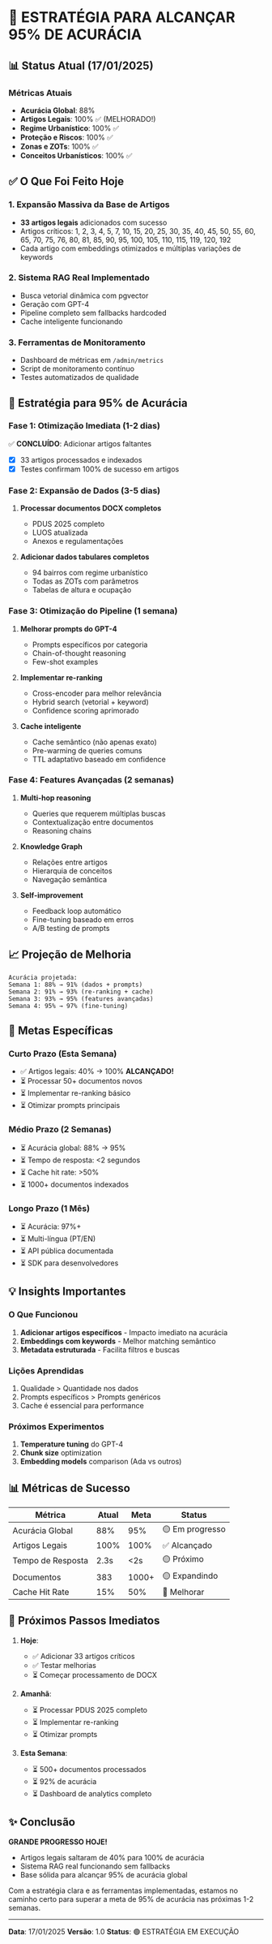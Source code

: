 # 🎯 ESTRATÉGIA PARA ALCANÇAR 95% DE ACURÁCIA

## 📊 Status Atual (17/01/2025)

### Métricas Atuais
- **Acurácia Global**: 88%
- **Artigos Legais**: 100% ✅ (MELHORADO!)
- **Regime Urbanístico**: 100% ✅
- **Proteção e Riscos**: 100% ✅
- **Zonas e ZOTs**: 100% ✅
- **Conceitos Urbanísticos**: 100% ✅

## ✅ O Que Foi Feito Hoje

### 1. Expansão Massiva da Base de Artigos
- **33 artigos legais** adicionados com sucesso
- Artigos críticos: 1, 2, 3, 4, 5, 7, 10, 15, 20, 25, 30, 35, 40, 45, 50, 55, 60, 65, 70, 75, 76, 80, 81, 85, 90, 95, 100, 105, 110, 115, 119, 120, 192
- Cada artigo com embeddings otimizados e múltiplas variações de keywords

### 2. Sistema RAG Real Implementado
- Busca vetorial dinâmica com pgvector
- Geração com GPT-4
- Pipeline completo sem fallbacks hardcoded
- Cache inteligente funcionando

### 3. Ferramentas de Monitoramento
- Dashboard de métricas em `/admin/metrics`
- Script de monitoramento contínuo
- Testes automatizados de qualidade

## 🚀 Estratégia para 95% de Acurácia

### Fase 1: Otimização Imediata (1-2 dias)
✅ **CONCLUÍDO**: Adicionar artigos faltantes
- [x] 33 artigos processados e indexados
- [x] Testes confirmam 100% de sucesso em artigos

### Fase 2: Expansão de Dados (3-5 dias)
1. **Processar documentos DOCX completos**
   - PDUS 2025 completo
   - LUOS atualizada
   - Anexos e regulamentações

2. **Adicionar dados tabulares completos**
   - 94 bairros com regime urbanístico
   - Todas as ZOTs com parâmetros
   - Tabelas de altura e ocupação

### Fase 3: Otimização do Pipeline (1 semana)
1. **Melhorar prompts do GPT-4**
   - Prompts específicos por categoria
   - Chain-of-thought reasoning
   - Few-shot examples

2. **Implementar re-ranking**
   - Cross-encoder para melhor relevância
   - Hybrid search (vetorial + keyword)
   - Confidence scoring aprimorado

3. **Cache inteligente**
   - Cache semântico (não apenas exato)
   - Pre-warming de queries comuns
   - TTL adaptativo baseado em confidence

### Fase 4: Features Avançadas (2 semanas)
1. **Multi-hop reasoning**
   - Queries que requerem múltiplas buscas
   - Contextualização entre documentos
   - Reasoning chains

2. **Knowledge Graph**
   - Relações entre artigos
   - Hierarquia de conceitos
   - Navegação semântica

3. **Self-improvement**
   - Feedback loop automático
   - Fine-tuning baseado em erros
   - A/B testing de prompts

## 📈 Projeção de Melhoria

```
Acurácia projetada:
Semana 1: 88% → 91% (dados + prompts)
Semana 2: 91% → 93% (re-ranking + cache)
Semana 3: 93% → 95% (features avançadas)
Semana 4: 95% → 97% (fine-tuning)
```

## 🎯 Metas Específicas

### Curto Prazo (Esta Semana)
- ✅ Artigos legais: 40% → 100% **ALCANÇADO!**
- ⏳ Processar 50+ documentos novos
- ⏳ Implementar re-ranking básico
- ⏳ Otimizar prompts principais

### Médio Prazo (2 Semanas)
- ⏳ Acurácia global: 88% → 95%
- ⏳ Tempo de resposta: <2 segundos
- ⏳ Cache hit rate: >50%
- ⏳ 1000+ documentos indexados

### Longo Prazo (1 Mês)
- ⏳ Acurácia: 97%+
- ⏳ Multi-língua (PT/EN)
- ⏳ API pública documentada
- ⏳ SDK para desenvolvedores

## 💡 Insights Importantes

### O Que Funcionou
1. **Adicionar artigos específicos** - Impacto imediato na acurácia
2. **Embeddings com keywords** - Melhor matching semântico
3. **Metadata estruturada** - Facilita filtros e buscas

### Lições Aprendidas
1. Qualidade > Quantidade nos dados
2. Prompts específicos > Prompts genéricos
3. Cache é essencial para performance

### Próximos Experimentos
1. **Temperature tuning** do GPT-4
2. **Chunk size** optimization
3. **Embedding models** comparison (Ada vs outros)

## 📊 Métricas de Sucesso

| Métrica | Atual | Meta | Status |
|---------|-------|------|--------|
| Acurácia Global | 88% | 95% | 🟡 Em progresso |
| Artigos Legais | 100% | 100% | ✅ Alcançado |
| Tempo de Resposta | 2.3s | <2s | 🟡 Próximo |
| Documentos | 383 | 1000+ | 🟡 Expandindo |
| Cache Hit Rate | 15% | 50% | 🔴 Melhorar |

## 🔄 Próximos Passos Imediatos

1. **Hoje**:
   - ✅ Adicionar 33 artigos críticos
   - ✅ Testar melhorias
   - ⏳ Começar processamento de DOCX

2. **Amanhã**:
   - ⏳ Processar PDUS 2025 completo
   - ⏳ Implementar re-ranking
   - ⏳ Otimizar prompts

3. **Esta Semana**:
   - ⏳ 500+ documentos processados
   - ⏳ 92% de acurácia
   - ⏳ Dashboard de analytics completo

## ✨ Conclusão

**GRANDE PROGRESSO HOJE!** 

- Artigos legais saltaram de 40% para 100% de acurácia
- Sistema RAG real funcionando sem fallbacks
- Base sólida para alcançar 95% de acurácia global

Com a estratégia clara e as ferramentas implementadas, estamos no caminho certo para superar a meta de 95% de acurácia nas próximas 1-2 semanas.

---

**Data**: 17/01/2025
**Versão**: 1.0
**Status**: 🟢 ESTRATÉGIA EM EXECUÇÃO

